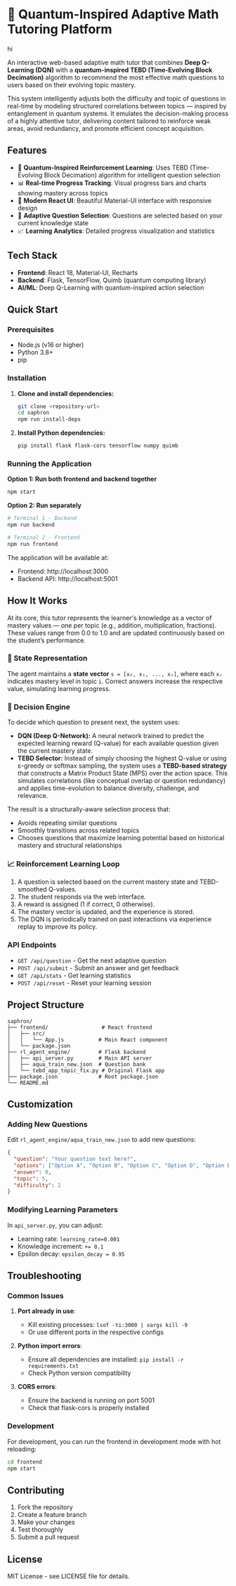# 🧠 Quantum-Inspired Adaptive Math Tutoring Platform

hi


An interactive web-based adaptive math tutor that combines **Deep Q-Learning (DQN)** with a **quantum-inspired TEBD (Time-Evolving Block Decimation)** algorithm to recommend the most effective math questions to users based on their evolving topic mastery.

This system intelligently adjusts both the difficulty and topic of questions in real-time by modeling structured correlations between topics — inspired by entanglement in quantum systems. It emulates the decision-making process of a highly attentive tutor, delivering content tailored to reinforce weak areas, avoid redundancy, and promote efficient concept acquisition.

## Features

- 🧠 **Quantum-Inspired Reinforcement Learning**: Uses TEBD (Time-Evolving Block Decimation) algorithm for intelligent question selection
- 📊 **Real-time Progress Tracking**: Visual progress bars and charts showing mastery across topics
- 🎨 **Modern React UI**: Beautiful Material-UI interface with responsive design
- 🔄 **Adaptive Question Selection**: Questions are selected based on your current knowledge state
- 📈 **Learning Analytics**: Detailed progress visualization and statistics

## Tech Stack

- **Frontend**: React 18, Material-UI, Recharts
- **Backend**: Flask, TensorFlow, Quimb (quantum computing library)
- **AI/ML**: Deep Q-Learning with quantum-inspired action selection

## Quick Start

### Prerequisites

- Node.js (v16 or higher)
- Python 3.8+
- pip

### Installation

1. **Clone and install dependencies:**
   ```bash
   git clone <repository-url>
   cd saphron
   npm run install-deps
   ```

2. **Install Python dependencies:**
   ```bash
   pip install flask flask-cors tensorflow numpy quimb
   ```

### Running the Application

**Option 1: Run both frontend and backend together**
```bash
npm start
```

**Option 2: Run separately**
```bash
# Terminal 1 - Backend
npm run backend

# Terminal 2 - Frontend  
npm run frontend
```

The application will be available at:
- Frontend: http://localhost:3000
- Backend API: http://localhost:5001

## How It Works

At its core, this tutor represents the learner's knowledge as a vector of mastery values — one per topic (e.g., addition, multiplication, fractions). These values range from 0.0 to 1.0 and are updated continuously based on the student’s performance.

### 🎯 State Representation
The agent maintains a **state vector** `s = [x₀, x₁, ..., xₙ]`, where each `xᵢ` indicates mastery level in topic `i`. Correct answers increase the respective value, simulating learning progress.

### 🧠 Decision Engine
To decide which question to present next, the system uses:

- **DQN (Deep Q-Network):** A neural network trained to predict the expected learning reward (Q-value) for each available question given the current mastery state.
- **TEBD Selector:** Instead of simply choosing the highest Q-value or using ε-greedy or softmax sampling, the system uses a **TEBD-based strategy** that constructs a Matrix Product State (MPS) over the action space. This simulates correlations (like conceptual overlap or question redundancy) and applies time-evolution to balance diversity, challenge, and relevance.

The result is a structurally-aware selection process that:
- Avoids repeating similar questions
- Smoothly transitions across related topics
- Chooses questions that maximize learning potential based on historical mastery and structural relationships

### 📈 Reinforcement Learning Loop
1. A question is selected based on the current mastery state and TEBD-smoothed Q-values.
2. The student responds via the web interface.
3. A reward is assigned (1 if correct, 0 otherwise).
4. The mastery vector is updated, and the experience is stored.
5. The DQN is periodically trained on past interactions via experience replay to improve its policy.


### API Endpoints

- `GET /api/question` - Get the next adaptive question
- `POST /api/submit` - Submit an answer and get feedback
- `GET /api/stats` - Get learning statistics
- `POST /api/reset` - Reset your learning session

## Project Structure

```
saphron/
├── frontend/                 # React frontend
│   ├── src/
│   │   └── App.js           # Main React component
│   └── package.json
├── rl_agent_engine/         # Flask backend
│   ├── api_server.py        # Main API server
│   ├── aqua_train_new.json  # Question bank
│   └── tebd_app_topic_fix.py # Original Flask app
├── package.json             # Root package.json
└── README.md
```

## Customization

### Adding New Questions

Edit `rl_agent_engine/aqua_train_new.json` to add new questions:

```json
{
  "question": "Your question text here?",
  "options": ["Option A", "Option B", "Option C", "Option D", "Option E"],
  "answer": 0,
  "topic": 5,
  "difficulty": 2
}
```

### Modifying Learning Parameters

In `api_server.py`, you can adjust:
- Learning rate: `learning_rate=0.001`
- Knowledge increment: `+= 0.1`
- Epsilon decay: `epsilon_decay = 0.95`

## Troubleshooting

### Common Issues

1. **Port already in use**: 
   - Kill existing processes: `lsof -ti:3000 | xargs kill -9`
   - Or use different ports in the respective configs

2. **Python import errors**:
   - Ensure all dependencies are installed: `pip install -r requirements.txt`
   - Check Python version compatibility

3. **CORS errors**:
   - Ensure the backend is running on port 5001
   - Check that flask-cors is properly installed

### Development

For development, you can run the frontend in development mode with hot reloading:
```bash
cd frontend
npm start
```

## Contributing

1. Fork the repository
2. Create a feature branch
3. Make your changes
4. Test thoroughly
5. Submit a pull request

## License

MIT License - see LICENSE file for details. 
